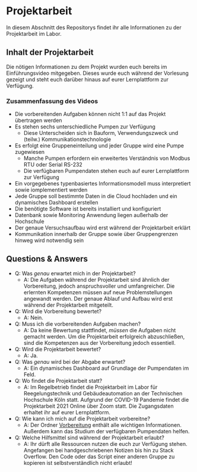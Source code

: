 # Projektarbeit
In diesem Abschnitt des Repositorys findet ihr alle Informationen zu der Projektarbeit im Labor.

## Inhalt der Projektarbeit
Die nötigen Informationen zu dem Projekt wurden euch bereits im Einführungsvideo mitgegeben. Dieses wurde euch während der Vorlesung gezeigt und steht euch darüber hinaus auf eurer Lernplattform zur Verfügung.

### Zusammenfassung des Videos
* Die vorbereitenden Aufgaben können nicht 1:1 auf das Projekt übertragen werden
* Es stehen sechs unterschiedliche Pumpen zur Verfügung
  * Diese Unterscheiden sich in Bauform, Verwendungszweck und (teilw.) Kommunikationstechnologie
* Es erfolgt eine Gruppeneinteilung und jeder Gruppe wird eine Pumpe zugewiesen
  * Manche Pumpen erfordern ein erweitertes Verständnis von Modbus RTU oder Serial RS-232
  * Die verfügbaren Pumpendaten stehen euch auf eurer Lernplattform zur Verfügung
* Ein vorgegebenes typenbasiertes Informationsmodell muss interpretiert sowie iomplementiert werden
* Jede Gruppe soll bestimmte Daten in die Cloud hochladen und ein dynamisches Dashboard erstellen
* Die benötigte Software ist bereits installiert und konfiguriert
* Datenbank sowie Monitoring Anwendung liegen außerhalb der Hochschule
* Der genaue Versuchsaufbau wird erst während der Projektarbeit erklärt
* Kommunikation innerhalb der Gruppe sowie über Gruppengrenzen hinweg wird notwendig sein

## Questions & Answers
* Q: Was *genau* erwartet mich in der Projektarbeit?
  * A: Die Aufgaben während der Projektarbeit sind ähnlich der Vorbereitung, jedoch anspruchsvoller und umfangreicher. Die erlernten Kompetenzen müssen auf neue Problemstellungen angewandt werden. Der genaue Ablauf und Aufbau wird erst während der Projektarbeit mitgeteilt.
* Q: Wird die Vorbereitung bewertet?
  * A: Nein.
* Q: Muss ich die vorbereitenden Aufgaben machen?
  * A: Da keine Bewertung stattfindet, *müssen* die Aufgaben nicht gemacht werden. Um die Projektarbeit erfolgreich abzuschließen, sind die Kompetenzen aus der Vorbereitung jedoch essentiell.
* Q: Wird die Projektarbeit bewertet?
  * A: Ja.
* Q: Was *genau* wird bei der Abgabe erwartet?
  * A: Ein dynamisches Dashboard auf Grundlage der Pumpendaten im Feld.
* Q: Wo findet die Projektarbeit statt?
  * A: Im Regelbetrieb findet die Projektarbeit im Labor für Reegelungstechnik und Gebäudeautomation an der Technischen Hochschule Köln statt. Aufgrund der COVID-19 Pandemie findet die Projektarbeit 2021 Online über Zoom statt. Die Zugangsdaten erhaltet ihr auf eurer Lernplattform.
* Q: Wie kann ich mich auf die Projektarbeit vorbereitne?
  * A: Der Ordner [Vorbereitung](Vorbereitung) enthält alle wichtigen Informationen. Außerdem kann das Studium der verfügbaren Pumpendaten helfen.
* Q: Welche Hilfsmittel sind während der Projektarbeit erlaubt?
  * A: Ihr dürft alle Ressourcen nutzen die euch zur Verfügung stehen. Angefangen bei handgeschriebenen Notizen bis hin zu Stack Overflow. Den Code oder das Script einer anderen Gruppe zu kopieren ist selbstverständlich nicht erlaubt!
